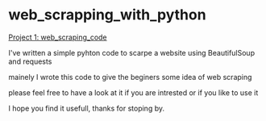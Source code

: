 # web_scrapping_with_python


[Project 1: web_scraping_code ](main.py)

I've written a simple pyhton code to scarpe a website using BeautifulSoup and requests 

mainely I wrote this code to give the beginers some idea of web scraping

please feel free to have a look at it if you are intrested or if you like to use it

I hope you find it usefull,
thanks for stoping by.
